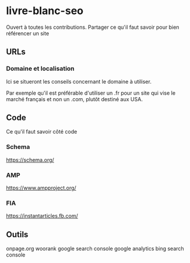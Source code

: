 # livre-blanc-seo
Ouvert à toutes les contributions. Partager ce qu'il faut savoir pour bien référencer un site

## URLs
### Domaine et localisation
Ici se situeront les conseils concernant le domaine à utiliser.

Par exemple qu'il est préférable d'utiliser un .fr pour un site qui vise le marché français et non un .com, plutôt destiné aux USA.

## Code

Ce qu'il faut savoir côté code

### Schema
https://schema.org/

### AMP
https://www.ampproject.org/

### FIA
https://instantarticles.fb.com/

## Outils
onpage.org
woorank
google search console
google analytics
bing search console
